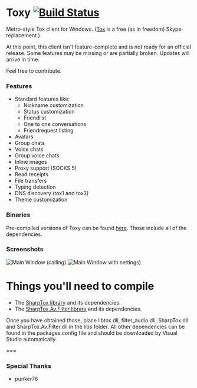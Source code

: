 Toxy [![Build Status](https://jenkins.impy.me/job/Toxy%20x86/badge/icon)](https://jenkins.impy.me/job/Toxy%20x86/)
====

Metro-style Tox client for Windows. ([Tox](https://github.com/irungentoo/ProjectTox-Core "ProjectTox GitHub repo") is a free (as in freedom) Skype replacement.)

At this point, this client isn't feature-complete and is not ready for an official release.
Some features may be missing or are partially broken. Updates will arrive in time.

Feel free to contribute.

### Features

* Standard features like:
  - Nickname customization
  - Status customization
  - Friendlist
  - One to one conversations
  - Friendrequest listing
* Avatars
* Group chats
* Voice chats
* Group voice chats
* Inline images
* Proxy support (SOCKS 5)
* Read receipts
* File transfers
* Typing detection
* DNS discovery (tox1 and tox3)
* Theme customization

### Binaries
Pre-compiled versions of Toxy can be found [here](https://jenkins.impy.me/ "Toxy Binaries"). Those include all of the dependencies.

### Screenshots

![Main Window (calling)](http://impy.me/i/6f44aa.png)
![Main Window with settings)](http://impy.me/i/4e2de8.png)

Things you'll need to compile
===

* The [SharpTox library](https://github.com/Impyy/SharpTox "SharpTox GitHub repo") and its dependencies.
* The [SharpTox.Av.Filter library](https://github.com/Impyy/SharpTox.Av.Filter "SharpTox.Av.Filter GitHub repo") and its dependencies.

Once you have obtained those, place libtox.dll, filter_audio.dll, SharpTox.dll and SharpTox.Av.Filter.dll in the libs folder.
All other dependencies can be found in the packages.config file and should be downloaded by Visual Studio automatically.

===
### Special Thanks

* punker76

